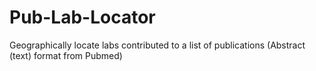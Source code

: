 # Pub-Lab-Locator
Geographically locate labs contributed to a list of publications (Abstract (text) format from Pubmed)
